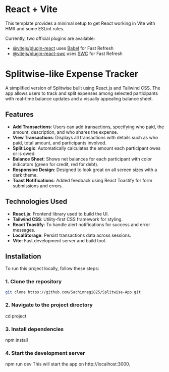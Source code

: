 # React + Vite

This template provides a minimal setup to get React working in Vite with HMR and some ESLint rules.

Currently, two official plugins are available:

- [@vitejs/plugin-react](https://github.com/vitejs/vite-plugin-react/blob/main/packages/plugin-react/README.md) uses [Babel](https://babeljs.io/) for Fast Refresh
- [@vitejs/plugin-react-swc](https://github.com/vitejs/vite-plugin-react-swc) uses [SWC](https://swc.rs/) for Fast Refresh

# Splitwise-like Expense Tracker

A simplified version of Splitwise built using React.js and Tailwind CSS. The app allows users to track and split expenses among selected participants with real-time balance updates and a visually appealing balance sheet.

## Features

- **Add Transactions**: Users can add transactions, specifying who paid, the amount, description, and who shares the expense.
- **View Transactions**: Displays all transactions with details such as who paid, total amount, and participants involved.
- **Split Logic**: Automatically calculates the amount each participant owes or is owed.
- **Balance Sheet**: Shows net balances for each participant with color indicators (green for credit, red for debt).
- **Responsive Design**: Designed to look great on all screen sizes with a dark theme.
- **Toast Notifications**: Added feedback using React Toastify for form submissions and errors.

## Technologies Used

- **React.js**: Frontend library used to build the UI.
- **Tailwind CSS**: Utility-first CSS framework for styling.
- **React Toastify**: To handle alert notifications for success and error messages.
- **LocalStorage**: Persist transactions data across sessions.
- **Vite**: Fast development server and build tool.

## Installation

To run this project locally, follow these steps:

### 1. Clone the repository

```bash
git clone https://github.com/Sachinnegi825/Splitwise-App.git
```

### 2. Navigate to the project directory

cd project

### 3. Install dependencies

npm install

### 4. Start the development server

npm run dev
This will start the app on http://localhost:3000.

